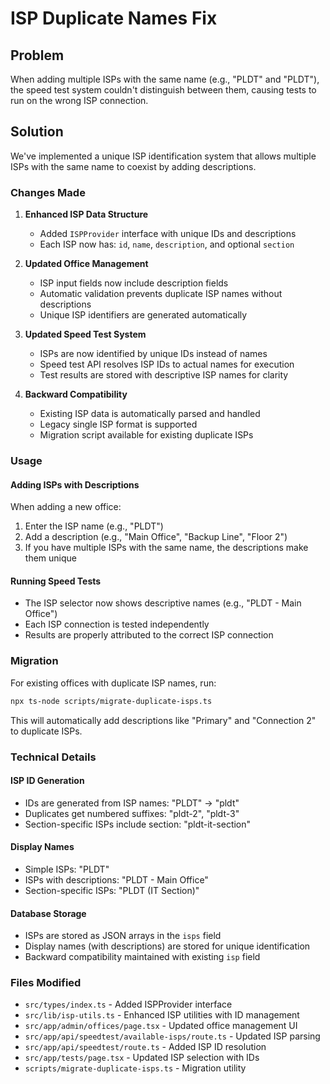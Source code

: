 # ISP Duplicate Names Fix

## Problem
When adding multiple ISPs with the same name (e.g., "PLDT" and "PLDT"), the speed test system couldn't distinguish between them, causing tests to run on the wrong ISP connection.

## Solution
We've implemented a unique ISP identification system that allows multiple ISPs with the same name to coexist by adding descriptions.

### Changes Made

1. **Enhanced ISP Data Structure**
   - Added `ISPProvider` interface with unique IDs and descriptions
   - Each ISP now has: `id`, `name`, `description`, and optional `section`

2. **Updated Office Management**
   - ISP input fields now include description fields
   - Automatic validation prevents duplicate ISP names without descriptions
   - Unique ISP identifiers are generated automatically

3. **Updated Speed Test System**
   - ISPs are now identified by unique IDs instead of names
   - Speed test API resolves ISP IDs to actual names for execution
   - Test results are stored with descriptive ISP names for clarity

4. **Backward Compatibility**
   - Existing ISP data is automatically parsed and handled
   - Legacy single ISP format is supported
   - Migration script available for existing duplicate ISPs

### Usage

#### Adding ISPs with Descriptions
When adding a new office:
1. Enter the ISP name (e.g., "PLDT")
2. Add a description (e.g., "Main Office", "Backup Line", "Floor 2")
3. If you have multiple ISPs with the same name, the descriptions make them unique

#### Running Speed Tests
- The ISP selector now shows descriptive names (e.g., "PLDT - Main Office")
- Each ISP connection is tested independently
- Results are properly attributed to the correct ISP connection

### Migration
For existing offices with duplicate ISP names, run:
```bash
npx ts-node scripts/migrate-duplicate-isps.ts
```

This will automatically add descriptions like "Primary" and "Connection 2" to duplicate ISPs.

### Technical Details

#### ISP ID Generation
- IDs are generated from ISP names: "PLDT" → "pldt"
- Duplicates get numbered suffixes: "pldt-2", "pldt-3"
- Section-specific ISPs include section: "pldt-it-section"

#### Display Names
- Simple ISPs: "PLDT"
- ISPs with descriptions: "PLDT - Main Office"
- Section-specific ISPs: "PLDT (IT Section)"

#### Database Storage
- ISPs are stored as JSON arrays in the `isps` field
- Display names (with descriptions) are stored for unique identification
- Backward compatibility maintained with existing `isp` field

### Files Modified
- `src/types/index.ts` - Added ISPProvider interface
- `src/lib/isp-utils.ts` - Enhanced ISP utilities with ID management
- `src/app/admin/offices/page.tsx` - Updated office management UI
- `src/app/api/speedtest/available-isps/route.ts` - Updated ISP parsing
- `src/app/api/speedtest/route.ts` - Added ISP ID resolution
- `src/app/tests/page.tsx` - Updated ISP selection with IDs
- `scripts/migrate-duplicate-isps.ts` - Migration utility
